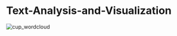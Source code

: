 # Text-Analysis-and-Visualization


![cup_wordcloud](https://github.com/veetran24/Text-Analysis-and-Visualization/assets/116127511/e38d5b17-fff4-4b26-80b3-3ea83dc8f57a)

